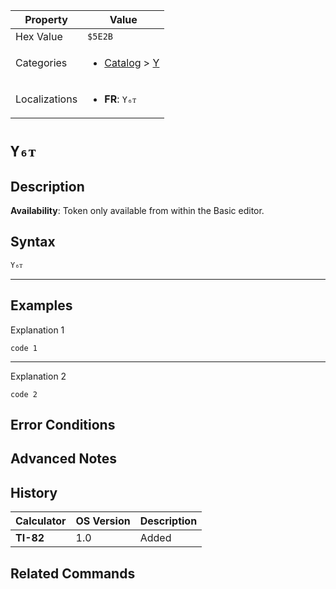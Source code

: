 | Property      | Value |
|---------------|-------|
| Hex Value     | `$5E2B`|
| Categories    | <ul><li>[Catalog](<../categories/Catalog.md>) > [Y](<../categories/Catalog.md#Y>)</li></ul> |
| Localizations | <ul><li><b>FR</b>: `Y₆ᴛ`</li></ul> |

# `Y₆ᴛ`

## Description



<b>Availability</b>: Token only available from within the Basic editor.

## Syntax
`Y₆ᴛ`

<hr>

## Examples

Explanation 1
```ti-basic
code 1
```
---
Explanation 2
```ti-basic
code 2
```

## Error Conditions


## Advanced Notes


## History
| Calculator | OS Version | Description |
|------------|------------|-------------|
| <b>TI-82</b> | 1.0 | Added

## Related Commands

    